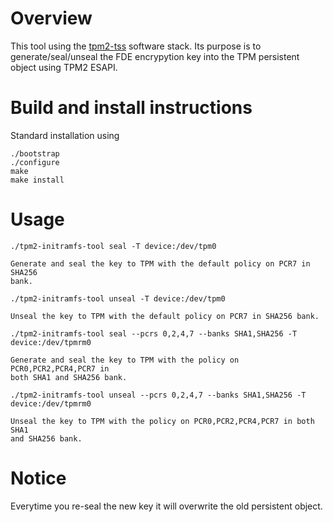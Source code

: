# Overview
This tool using the [tpm2-tss](https://github.com/tpm2-software/tpm2-tss) software stack.
Its purpose is to generate/seal/unseal the FDE encrypytion key into the TPM persistent
object using TPM2 ESAPI.

# Build and install instructions
Standard installation using
```
./bootstrap
./configure
make
make install
```

# Usage
```
./tpm2-initramfs-tool seal -T device:/dev/tpm0

Generate and seal the key to TPM with the default policy on PCR7 in SHA256
bank.

./tpm2-initramfs-tool unseal -T device:/dev/tpm0

Unseal the key to TPM with the default policy on PCR7 in SHA256 bank.

./tpm2-initramfs-tool seal --pcrs 0,2,4,7 --banks SHA1,SHA256 -T device:/dev/tpmrm0

Generate and seal the key to TPM with the policy on PCR0,PCR2,PCR4,PCR7 in
both SHA1 and SHA256 bank.

./tpm2-initramfs-tool unseal --pcrs 0,2,4,7 --banks SHA1,SHA256 -T device:/dev/tpmrm0

Unseal the key to TPM with the policy on PCR0,PCR2,PCR4,PCR7 in both SHA1
and SHA256 bank.

```

# Notice

Everytime you re-seal the new key it will overwrite the old persistent object.

